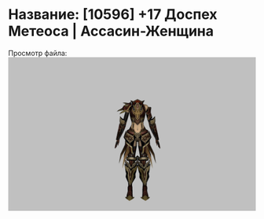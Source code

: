 # Название: [10596] +17 Доспех Метеоса | Ассасин-Женщина

Просмотр файла:
![p070030.png](p070030.png)